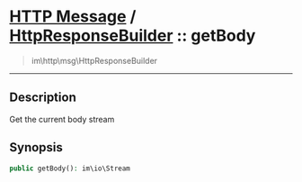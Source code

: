 # [HTTP Message](http.md) / [HttpResponseBuilder](http-HttpResponseBuilder.md) :: getBody
 > im\http\msg\HttpResponseBuilder
____

## Description
Get the current body stream

## Synopsis
```php
public getBody(): im\io\Stream
```
